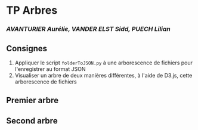 # TP Arbres

### *AVANTURIER Aurélie, VANDER ELST Sidd, PUECH Lilian*

## Consignes

1. Appliquer le script ``folderToJSON.py`` à une arborescence de fichiers pour l'enregistrer au format JSON
2. Visualiser un arbre de deux manières différentes, à l'aide de D3.js, cette arborescence de fichiers

## Premier arbre

## Second arbre
